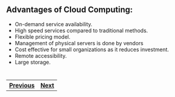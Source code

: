 ## Advantages of Cloud Computing:

- On-demand service availability.
- High speed services compared to traditional methods.
- Flexible pricing model.
- Management of physical servers is done by vendors
- Cost effective for small organizations as it reduces investment.
- Remote accessibility.
- Large storage.    
 #
 #
<table width = "300%"><tr><th><a href = "Cloud.md">Previous</a></th><th> <a href = "Amazon%20EC2.md">Next</a></th></tr></table>

